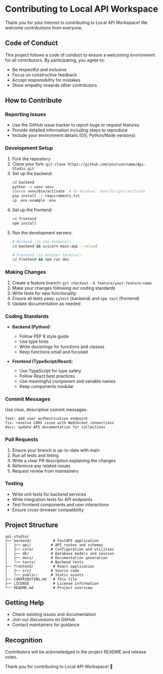 # Contributing to Local API Workspace

Thank you for your interest in contributing to Local API Workspace! We welcome contributions from everyone.

## Code of Conduct

This project follows a code of conduct to ensure a welcoming environment for all contributors. By participating, you agree to:

- Be respectful and inclusive
- Focus on constructive feedback
- Accept responsibility for mistakes
- Show empathy towards other contributors

## How to Contribute

### Reporting Issues

- Use the GitHub issue tracker to report bugs or request features
- Provide detailed information including steps to reproduce
- Include your environment details (OS, Python/Node versions)

### Development Setup

1. Fork the repository
2. Clone your fork: `git clone https://github.com/yourusername/Api-Studio.git`
3. Set up the backend:
   ```bash
   cd backend
   python -m venv venv
   source venv/bin/activate  # On Windows: venv\Scripts\activate
   pip install -r requirements.txt
   cp .env.example .env
   ```
4. Set up the frontend:
   ```bash
   cd frontend
   npm install
   ```
5. Run the development servers:
   ```bash
   # Backend (in one terminal)
   cd backend && uvicorn main:app --reload

   # Frontend (in another terminal)
   cd frontend && npm run dev
   ```

### Making Changes

1. Create a feature branch: `git checkout -b feature/your-feature-name`
2. Make your changes following our coding standards
3. Write tests for new functionality
4. Ensure all tests pass: `pytest` (backend) and `npm test` (frontend)
5. Update documentation as needed

### Coding Standards

- **Backend (Python):**
  - Follow PEP 8 style guide
  - Use type hints
  - Write docstrings for functions and classes
  - Keep functions small and focused

- **Frontend (TypeScript/React):**
  - Use TypeScript for type safety
  - Follow React best practices
  - Use meaningful component and variable names
  - Keep components modular

### Commit Messages

Use clear, descriptive commit messages:

```
feat: add user authentication endpoint
fix: resolve CORS issue with WebSocket connections
docs: update API documentation for collections
```

### Pull Requests

1. Ensure your branch is up-to-date with main
2. Run all tests and linting
3. Write a clear PR description explaining the changes
4. Reference any related issues
5. Request review from maintainers

### Testing

- Write unit tests for backend services
- Write integration tests for API endpoints
- Test frontend components and user interactions
- Ensure cross-browser compatibility

## Project Structure

```
api-studio/
├── backend/          # FastAPI application
│   ├── api/         # API routes and schemas
│   ├── core/        # Configuration and utilities
│   ├── db/          # Database models and session
│   ├── docs/        # Documentation generation
│   └── tests/       # Backend tests
├── frontend/         # React application
│   ├── src/         # Source code
│   └── public/      # Static assets
├── CONTRIBUTING.md   # This file
├── LICENSE           # License information
└── README.md         # Project overview
```

## Getting Help

- Check existing issues and documentation
- Join our discussions on GitHub
- Contact maintainers for guidance

## Recognition

Contributors will be acknowledged in the project README and release notes.

Thank you for contributing to Local API Workspace! 🚀